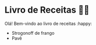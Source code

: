 # Livro de Receitas :man_cook:



Olá! Bem-vindo ao livro de receitas :happy:

- Strogonoff de frango
- Pavê


